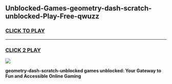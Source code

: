 
## Unblocked-Games-geometry-dash-scratch-unblocked-Play-Free-qwuzz
<h3>
<a href="https://premium76.site?title=geometry-dash-scratch-unblocked&ref=10A">CLICK TO PLAY</a></h3>
<hr>

<h3>
<a href="https://premium76.site?title=geometry-dash-scratch-unblocked&ref=10A">CLICK 2 PLAY</a>
  
</h3>

<a href="https://premium76.site?title=geometry-dash-scratch-unblocked&ref=10A"><img src="https://clearcache.store/games.png"></a>


**geometry-dash-scratch-unblocked games unblocked: Your Gateway to Fun and Accessible Online Gaming**
